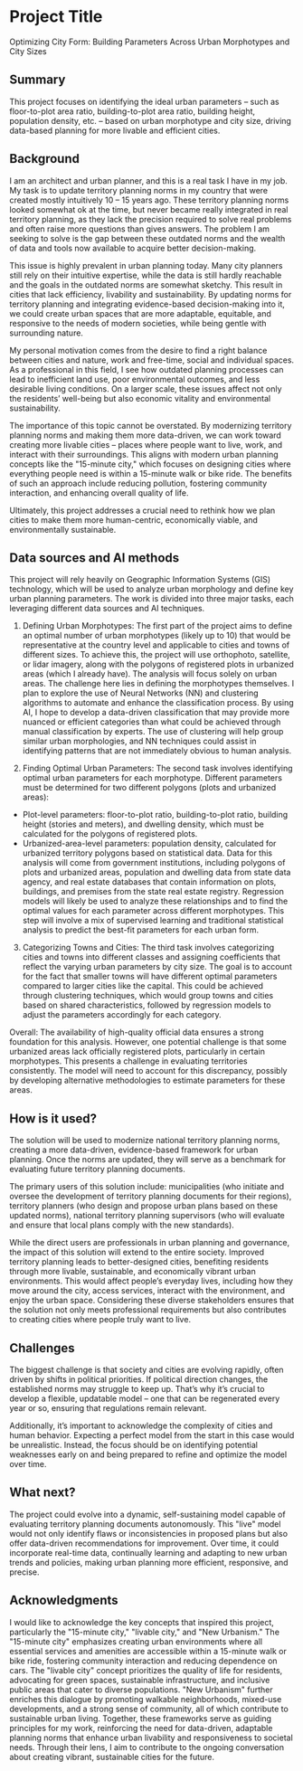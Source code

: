 # Project Title

Optimizing City Form: Building Parameters Across Urban Morphotypes and City Sizes


## Summary

This project focuses on identifying the ideal urban parameters – such as floor-to-plot area ratio, building-to-plot area ratio, building height, population density, etc. – based on urban morphotype and city size, driving data-based planning for more livable and efficient cities. 


## Background

I am an architect and urban planner, and this is a real task I have in my job. My task is to update territory planning norms in my country that were created mostly intuitively 10 – 15 years ago. These territory planning norms looked somewhat ok at the time, but never became really integrated in real territory planning, as they lack the precision required to solve real problems and often raise more questions than gives answers. The problem I am seeking to solve is the gap between these outdated norms and the wealth of data and tools now available to acquire better decision-making.

This issue is highly prevalent in urban planning today. Many city planners still rely on their intuitive expertise, while the data is still hardly reachable and the goals in the outdated norms are somewhat sketchy. This result in cities that lack efficiency, livability and sustainability. By updating norms for territory planning and integrating evidence-based decision-making into it, we could create urban spaces that are more adaptable, equitable, and responsive to the needs of modern societies, while being gentle with surrounding nature.

My personal motivation comes from the desire to find a right balance between cities and nature, work and free-time, social and individual spaces. As a professional in this field, I see how outdated planning processes can lead to inefficient land use, poor environmental outcomes, and less desirable living conditions. On a larger scale, these issues affect not only the residents’ well-being but also economic vitality and environmental sustainability.

The importance of this topic cannot be overstated. By modernizing territory planning norms and making them more data-driven, we can work toward creating more livable cities – places where people want to live, work, and interact with their surroundings. This aligns with modern urban planning concepts like the "15-minute city," which focuses on designing cities where everything people need is within a 15-minute walk or bike ride. The benefits of such an approach include reducing pollution, fostering community interaction, and enhancing overall quality of life.

Ultimately, this project addresses a crucial need to rethink how we plan cities to make them more human-centric, economically viable, and environmentally sustainable.


## Data sources and AI methods

This project will rely heavily on Geographic Information Systems (GIS) technology, which will be used to analyze urban morphology and define key urban planning parameters. The work is divided into three major tasks, each leveraging different data sources and AI techniques.

1. Defining Urban Morphotypes:
The first part of the project aims to define an optimal number of urban morphotypes (likely up to 10) that would be representative at the country level and applicable to cities and towns of different sizes. To achieve this, the project will use orthophoto, satellite, or lidar imagery, along with the polygons of registered plots in urbanized areas (which I already have). The analysis will focus solely on urban areas. The challenge here lies in defining the morphotypes themselves. I plan to explore the use of Neural Networks (NN) and clustering algorithms to automate and enhance the classification process. By using AI, I hope to develop a data-driven classification that may provide more nuanced or efficient categories than what could be achieved through manual classification by experts. The use of clustering will help group similar urban morphologies, and NN techniques could assist in identifying patterns that are not immediately obvious to human analysis.

2. Finding Optimal Urban Parameters:
The second task involves identifying optimal urban parameters for each morphotype. Different parameters must be determined for two different polygons (plots and urbanized areas):
* Plot-level parameters: floor-to-plot ratio, building-to-plot ratio, building height (stories and meters), and dwelling density, which must be calculated for the polygons of registered plots.
* Urbanized-area-level parameters: population density, calculated for urbanized territory polygons based on statistical data.
Data for this analysis will come from government institutions, including polygons of plots and urbanized areas, population and dwelling data from state data agency, and real estate databases that contain information on plots, buildings, and premises from the state real estate registry. Regression models will likely be used to analyze these relationships and to find the optimal values for each parameter across different morphotypes. This step will involve a mix of supervised learning and traditional statistical analysis to predict the best-fit parameters for each urban form.

3. Categorizing Towns and Cities:
The third task involves categorizing cities and towns into different classes and assigning coefficients that reflect the varying urban parameters by city size. The goal is to account for the fact that smaller towns will have different optimal parameters compared to larger cities like the capital. This could be achieved through clustering techniques, which would group towns and cities based on shared characteristics, followed by regression models to adjust the parameters accordingly for each category.

Overall:
The availability of high-quality official data ensures a strong foundation for this analysis. However, one potential challenge is that some urbanized areas lack officially registered plots, particularly in certain morphotypes. This presents a challenge in evaluating territories consistently. The model will need to account for this discrepancy, possibly by developing alternative methodologies to estimate parameters for these areas.


## How is it used?

The solution will be used to modernize national territory planning norms, creating a more data-driven, evidence-based framework for urban planning. Once the norms are updated, they will serve as a benchmark for evaluating future territory planning documents.

The primary users of this solution include: municipalities (who initiate and oversee the development of territory planning documents for their regions), territory planners (who design and propose urban plans based on these updated norms), national territory planning supervisors (who will evaluate and ensure that local plans comply with the new standards). 

While the direct users are professionals in urban planning and governance, the impact of this solution will extend to the entire society. Improved territory planning leads to better-designed cities, benefiting residents through more livable, sustainable, and economically vibrant urban environments. This would affect people’s everyday lives, including how they move around the city, access services, interact with the environment, and enjoy the urban space. Considering these diverse stakeholders ensures that the solution not only meets professional requirements but also contributes to creating cities where people truly want to live.


## Challenges

The biggest challenge is that society and cities are evolving rapidly, often driven by shifts in political priorities. If political direction changes, the established norms may struggle to keep up. That’s why it’s crucial to develop a flexible, updatable model – one that can be regenerated every year or so, ensuring that regulations remain relevant.

Additionally, it’s important to acknowledge the complexity of cities and human behavior. Expecting a perfect model from the start in this case would be unrealistic. Instead, the focus should be on identifying potential weaknesses early on and being prepared to refine and optimize the model over time.


## What next?

The project could evolve into a dynamic, self-sustaining model capable of evaluating territory planning documents autonomously. This "live" model would not only identify flaws or inconsistencies in proposed plans but also offer data-driven recommendations for improvement. Over time, it could incorporate real-time data, continually learning and adapting to new urban trends and policies, making urban planning more efficient, responsive, and precise.


## Acknowledgments

I would like to acknowledge the key concepts that inspired this project, particularly the "15-minute city," "livable city," and "New Urbanism." The "15-minute city" emphasizes creating urban environments where all essential services and amenities are accessible within a 15-minute walk or bike ride, fostering community interaction and reducing dependence on cars. The "livable city" concept prioritizes the quality of life for residents, advocating for green spaces, sustainable infrastructure, and inclusive public areas that cater to diverse populations. "New Urbanism" further enriches this dialogue by promoting walkable neighborhoods, mixed-use developments, and a strong sense of community, all of which contribute to sustainable urban living. Together, these frameworks serve as guiding principles for my work, reinforcing the need for data-driven, adaptable planning norms that enhance urban livability and responsiveness to societal needs. Through their lens, I aim to contribute to the ongoing conversation about creating vibrant, sustainable cities for the future.
